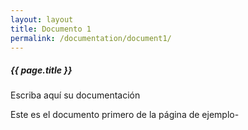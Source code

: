 ```yaml
---
layout: layout
title: Documento 1
permalink: /documentation/document1/
---
```


##### {{ page.title }}

Escriba aquí su documentación

Este es el documento primero de la página de ejemplo-

